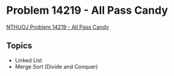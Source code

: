 # Problem 14219 - All Pass Candy
[NTHUOJ Problem 14219 - All Pass Candy](https://acm.cs.nthu.edu.tw/problem/14219/)

## Topics
- Linked List
- Merge Sort (Divide and Conquer)